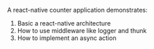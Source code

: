 A react-native counter application demonstrates:

1. Basic a react-native architecture
2. How to use middleware like logger and thunk
3. How to implement an async action
